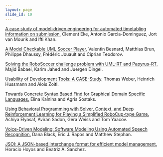 ```yaml
---
layout: page
slide_id: 10
---
```



[A case study of model-driven engineering for automated timetabling information on submission.]()
Clement Eke, Antonio Garcia-Dominguez, Jort van Mourik and Ifti Khan.


[A Model Checkable UML Soccer Player.]()
Valentin Besnard, Matthias Brun, Philippe Dhaussy, Frédéric Jouault and Ciprian Teodorov.

[Solving the RoboSoccer challenge problem with UML-RT and Papyrus-RT.]()
Majid Babaei, Karim Jahed and Juergen Dingel.


[Usability of Development Tools: A CASE-Study.]()
Thomas Weber, Heinrich Hussmann and Alois Zoitl.



[Towards Concrete Syntax Based Find for Graphical Domain Specific Languages.]()
Elina Kalnina and Agris Sostaks.

[Using Behavioral Programming with Solver, Context, and Deep Reinforcement Learning for Playing a Simplified RoboCup-type Game.]()
Achiya Elyasaf, Aviran Sadon, Gera Weiss and Tom Yaacov.


[Voice-Driven Modeling: Software Modeling Using Automated Speech Recognition.]()
Dana Black, Eric J. Rapos and Matthew Stephan.


[JSOI: A JSON-based interchange format for efficient model management.]()
Horacio Hoyos and Beatriz A. Sanchez.




